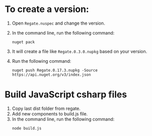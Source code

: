 # To create a version:

1. Open `Regate.nuspec` and change the version.
2. In the command line, run the following command:
   ```
   nuget pack
   ```

3. It will create a file like `Regate.0.3.0.nupkg` based on your version.
4. Run the following command:
   ```
   nuget push Regate.0.17.3.nupkg -Source https://api.nuget.org/v3/index.json
   ```


# Build JavaScript csharp files

1. Copy last dist folder from regate.
2. Add new components to build.js file.
3. In the command line, run the following command:
   ```
   node build.js
   ```
